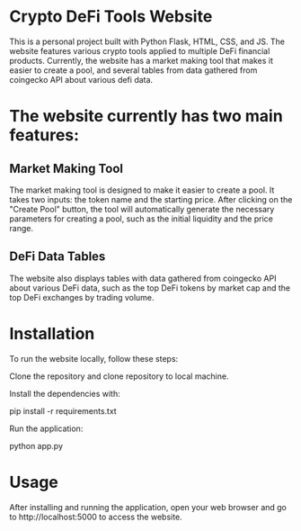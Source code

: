 # Crypto DeFi Tools Website

This is a personal project built with Python Flask, HTML, CSS, and JS. The website features various crypto tools applied to multiple DeFi financial products. Currently, the website has a market making tool that makes it easier to create a pool, and several tables from data gathered from coingecko API about various defi data.

# The website currently has two main features:

## Market Making Tool
The market making tool is designed to make it easier to create a pool. It takes two inputs: the token name and the starting price. After clicking on the "Create Pool" button, the tool will automatically generate the necessary parameters for creating a pool, such as the initial liquidity and the price range.

## DeFi Data Tables
The website also displays tables with data gathered from coingecko API about various DeFi data, such as the top DeFi tokens by market cap and the top DeFi exchanges by trading volume.

# Installation

To run the website locally, follow these steps:

Clone the repository and clone repository to local machine.

Install the dependencies with: 

pip install -r requirements.txt

Run the application:

python app.py

# Usage

After installing and running the application, open your web browser and go to http://localhost:5000 to access the website.
